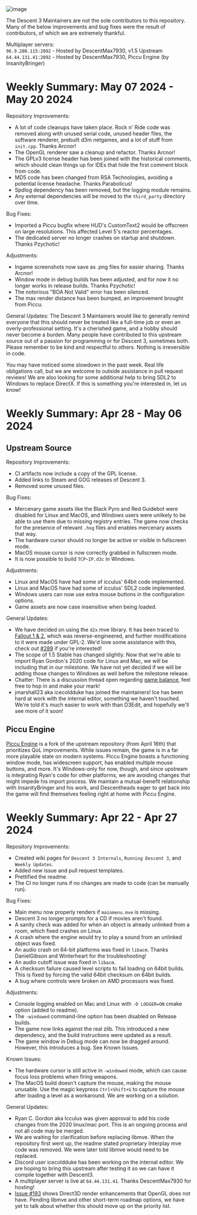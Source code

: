 ![image](https://github.com/DescentDevelopers/Descent3/assets/47716344/a772b8e6-4b2f-4606-aa3f-35208189d11b)

The Descent 3 Maintainers are not the sole contributors to this repository. Many of the below improvements and bug fixes were the result of contributors, of which we are extremely thankful.

Multiplayer servers:  
`96.9.208.115:2092` - Hosted by DescentMax7930, v1.5 Upstream  
`64.44.131.41:2092` - Hosted by DescentMax7930, Piccu Engine (by InsanityBringer)

# Weekly Summary: May 07 2024 - May 20 2024

Repository Improvements:
- A lot of code cleanups have taken place. Rock n' Ride code was removed along with unused serial code, unused header files, the software renderer, prebuilt d3m netgames, and a lot of stuff from `init.cpp`. Thanks Arcnor!
- The OpenGL renderer saw a cleanup and refactor. Thanks Arcnor!
- The GPLv3 license header has been joined with the historical comments, which should clean things up for IDEs that hide the first comment block from code.
- MD5 code has been changed from RSA Technologies, avoiding a potential license headache. Thanks Parabolicus!
- Spdlog dependency has been removed, but the logging module remains.
- Any external dependencies will be moved to the `third_party` directory over time.

Bug Fixes:
- Imported a Piccu bugfix where HUD's CustomText2 would be offscreen on large resolutions. This affected Level 5's reactor percentages.
- The dedicated server no longer crashes on startup and shutdown. Thanks Pzychotic!

Adjustments:
- Ingame screenshots now save as .png files for easier sharing. Thanks Arcnor!
- Window mode in debug builds has been adjusted, and for now it no longer works in release builds. Thanks Pzychotic!
- The notorious "BOA Not Valid" error has been silenced.
- The max render distance has been bumped, an improvement brought from Piccu.

General Updates:
The Descent 3 Maintainers would like to generally remind everyone that this should never be treated like a full-time job or even an overly-professional setting. It's a cherished game, and a hobby should never become a burden. Many people have contributed to this upstream source out of a passion for programming or for Descent 3, sometimes both. Please remember to be kind and respectful to others. Nothing is irreversible in code.

You may have noticed some slowdown in the past week. Real life obligations call, but we are welcome to outside assistance in pull request reviews! We are also looking for some additional help to bring SDL2 to Windows to replace DirectX. If this is something you're interested in, let us know!

# Weekly Summary: Apr 28 - May 06 2024

## Upstream Source
Repository Improvements:
- CI artifacts now include a copy of the GPL license.
- Added links to Steam and GOG releases of Descent 3.
- Removed some unused files.

Bug Fixes:
- Mercenary game assets like the Black Pyro and Red Guidebot were disabled for Linux and MacOS, and Windows users were unlikely to be able to use them due to missing registry entries. The game now checks for the presence of relevant `.hog` files and enables mercenary assets that way.
- The hardware cursor should no longer be active or visible in fullscreen mode.
- MacOS mouse cursor is now correctly grabbed in fullscreen mode.
- It is now possible to build `TCP~IP.d3c` in Windows.

Adjustments:
- Linux and MacOS have had some of icculus' 64bit code implemented.
- Linux and MacOS have had some of icculus' SDL2 code implemented.
- Windows users can now use extra mouse buttons in the configuration options.
- Game assets are now case insensitive when being loaded.

General Updates:
- We have decided on using the `d2x` mve library. It has been traced to [Fallout 1 & 2](https://fodev.net/files/fo2/tools.html), which was reverse-engineered, and further modifications to it were made under GPL-2. We'd love some assistance with this, check out [#289](https://github.com/DescentDevelopers/Descent3/pull/289) if you're interested!
- The scope of 1.5 Stable has changed slightly. Now that we're able to import Ryan Gordon's 2020 code for Linux and Mac, we will be including that in our milestone. We have not yet decided if we will be adding those changes to Windows as well before the milestone release.
- Chatter: There is a discussion thread open regarding [game balance](https://github.com/DescentDevelopers/Descent3/discussions/274), feel free to hop in and make your mark!
- jmarshall23 aka icecoldduke has joined the maintainers! Ice has been hard at work with the internal editor, something we haven't touched. We're told it's much easier to work with than D3Edit, and hopefully we'll see more of it soon!

## Piccu Engine
[Piccu Engine](https://github.com/InsanityBringer/PiccuEngine) is a fork of the upstream repository (from April 16th) that prioritizes QoL improvements. While issues remain, the game is in a far more playable state on modern systems. 
Piccu Engine boasts a functioning window mode, has widescreen support, has enabled multiple mouse buttons, and more. It's Windows-only for now, though, and since upstream is integrating Ryan's code for other platforms, we are avoiding changes that might impede his import process.
We maintain a mutual-benefit relationship with InsanityBringer and his work, and Descentheads eager to get back into the game will find themselves feeling right at home with Piccu Engine.

# Weekly Summary: Apr 22 - Apr 27 2024

Repository Improvements:
- Created wiki pages for `Descent 3 Internals`, `Running Descent 3`, and `Weekly Updates`.
- Added new issue and pull request templates.
- Prettified the readme.
- The CI no longer runs if no changes are made to code (can be manually run).

Bug Fixes:
- Main menu now properly renders if `mainmenu.mve` is missing.
- Descent 3 no longer prompts for a CD if movies aren't found.
- A sanity check was added for when an object is already unlinked from a room, which fixed crashes on Linux.
- A crash where the engine would try to play a sound from an unlinked object was fixed.
- An audio crash on 64-bit platforms was fixed in `libacm`. Thanks DanielGibson and Winterheart for the troubleshooting!
- An audio cutoff issue was fixed in `libacm`.
- A checksum failure caused level scripts to fail loading on 64bit builds. This is fixed by forcing the valid 64bit checksum on 64bit builds.
- A bug where controls were broken on AMD processors was fixed.


Adjustments:
- Console logging enabled on Mac and Linux with `-D LOGGER=ON` cmake option (added to readme).
- The `-windowed` command-line option has been disabled on Release builds.
- The game now links against the real zlib. This introduced a new dependency, and the build instructions were updated as a result.
- The game window in Debug mode can now be dragged around. However, this introduces a bug. See Known Issues.

Known Issues:
- The hardware cursor is still active in `-windowed` mode, which can cause focus loss problems when firing weapons.
- The MacOS build doesn't capture the mouse, making the mouse unusable. Use the magic keypress `Ctrl+Shift+G` to capture the mouse after loading a level as a workaround. We are working on a solution.

General Updates:
- Ryan C. Gordon aka Icculus was given approval to add his code changes from the 2020 linux/mac port. This is an ongoing process and not all code may be merged.
- We are waiting for clarification before replacing libmve. When the repository first went up, the readme stated proprietary Interplay mve code was removed. We were later told libmve would need to be replaced.
- Discord user icecoldduke has been working on the internal editor. We are hoping to bring this upstream after testing it so we can have it compile together with Descent3.
- A multiplayer server is live at `64.44.131.41`. Thanks DescentMax7930 for hosting!
- [Issue #193](https://github.com/DescentDevelopers/Descent3/issues/193) shows Direct3D render enhancements that OpenGL does not have. Pending libmve and other short-term roadmap options, we have yet to talk about whether this should move up on the priority list.